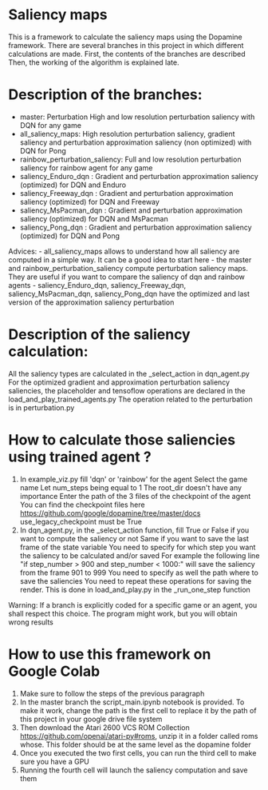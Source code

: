 # Saliency maps

This is a framework to calculate the saliency maps using the Dopamine framework.
There are several branches in this project in which different calculations are made.
First, the contents of the branches are described
Then, the working of the algorithm is explained late.

# Description of the branches:
- master: Perturbation High and low resolution perturbation saliency with DQN for any game
- all_saliency_maps: High resolution perturbation saliency, gradient saliency and perturbation approximation saliency (non optimized) with DQN for Pong
- rainbow_perturbation_saliency: Full and low resolution perturbation saliency for rainbow agent for any game
- saliency_Enduro_dqn : Gradient and perturbation approximation saliency (optimized) for DQN and Enduro
- saliency_Freeway_dqn : Gradient and perturbation approximation saliency (optimized) for DQN and Freeway
- saliency_MsPacman_dqn : Gradient and perturbation approximation saliency (optimized) for DQN and MsPacman
- saliency_Pong_dqn : Gradient and perturbation approximation saliency (optimized) for DQN and Pong

Advices: - all_saliency_maps allows to understand how all saliency are computed in a simple way. It can be a good idea to start here
         - the master and rainbow_perturbation_saliency compute perturbation saliency maps. They are useful if you want to compare the saliency of dqn and rainbow agents
         - saliency_Enduro_dqn, saliency_Freeway_dqn, saliency_MsPacman_dqn, saliency_Pong_dqn have the optimized and last version of the approximation saliency perturbation

# Description of the saliency calculation:
All the saliency types are calculated in the _select_action in dqn_agent.py 
For the optimized gradient and approximation perturbation saliency saliencies, the placeholder and tensoflow operations are declared in the load_and_play_trained_agents.py
The operation related to the perturbation is in perturbation.py

# How to calculate those saliencies using trained agent ?
1) In example_viz.py fill 'dqn' or 'rainbow' for the agent
   Select the game name
   Let num_steps being equal to 1
   The root_dir doesn't have any importance
   Enter the path of the 3 files of the checkpoint of the agent
      You can find the checkpoint files here https://github.com/google/dopamine/tree/master/docs
   use_legacy_checkpoint must be True
2) In dqn_agent.py, in the _select_action function, fill True or False if you want to compute the saliency or not
   Same if you want to save the last frame of the state variable
   You need to specify for which step you want the saliency to be calculated and/or saved
      For example the following line "if step_number > 900 and step_number < 1000:" will save the saliency from the frame 901 to 999
   You need to specify as well the path where to save the saliencies
   You need to repeat these operations for saving the render. This is done in load_and_play.py in the _run_one_step function 

Warning: If a branch is explicitly coded for a specific game or an agent, you shall respect this choice.
         The program might work, but you will obtain wrong results

# How to use this framework on Google Colab
1. Make sure to follow the steps of the previous paragraph
2. In the master branch the script_main.ipynb notebook is provided. To make it work, change the path is the first cell to replace it by the path of this project in your google drive file system
3. Then download the Atari 2600 VCS ROM Collection  https://github.com/openai/atari-py#roms, unzip it in a folder called roms whose. This folder should be at the same level as the dopamine folder
4. Once you executed the two first cells, you can run the third cell to make sure you have a GPU
5. Running the fourth cell will launch the saliency computation and save them
